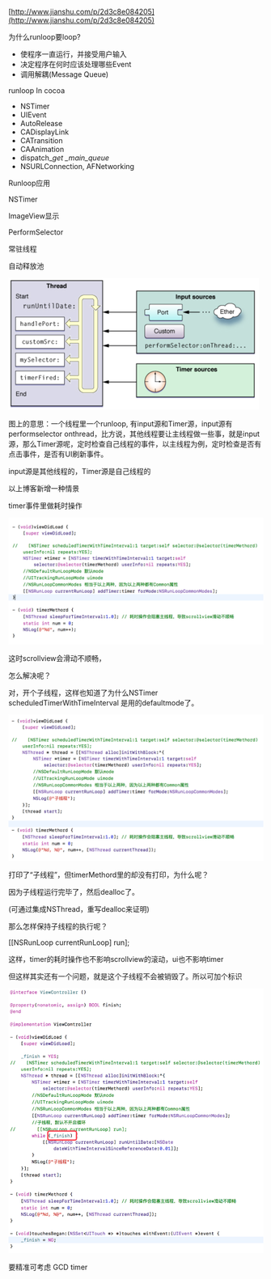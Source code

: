 [http://www.jianshu.com/p/2d3c8e084205](http://www.jianshu.com/p/2d3c8e084205)

为什么runloop要loop?

* 使程序一直运行，并接受用户输入
* 决定程序在何时应该处理哪些Event
* 调用解耦\(Message Queue\)

runloop In cocoa

* NSTimer
* UIEvent
* AutoRelease
* CADisplayLink
* CATransition
* CAAnimation
* dispatch\__get \_main\_queue_
* NSURLConnection, AFNetworking

Runloop应用

NSTimer

ImageView显示

PerformSelector

常驻线程

自动释放池

![](/assets/1434508-98b48b3de9d15dff.png)

图上的意思：一个线程里一个runloop, 有input源和Timer源，input源有performselector onthread，比方说，其他线程要让主线程做一些事，就是input源，那么Timer源呢，定时检查自己线程的事件，以主线程为例，定时检查是否有点击事件，是否有UI刷新事件。

input源是其他线程的，Timer源是自己线程的

以上博客新增一种情景

timer事件里做耗时操作

![](/assets/QQ20171205-222936@2x.png)

这时scrollview会滑动不顺畅，

怎么解决呢？

对，开个子线程，这样也知道了为什么NSTimer scheduledTimerWithTimeInterval 是用的defaultmode了。

![](/assets/QQ20171205-223516@2x.png)

打印了“子线程”，但timerMethord里的却没有打印，为什么呢？

因为子线程运行完毕了，然后dealloc了。

\(可通过集成NSThread，重写dealloc来证明\)

那么怎样保持子线程的执行呢？

\[\[NSRunLoop currentRunLoop\] run\];

这样，timer的耗时操作也不影响scrollview的滚动，ui也不影响timer

但这样其实还有一个问题，就是这个子线程不会被销毁了。所以可加个标识

![](/assets/QQ20171205-225014@2x.png)

要精准可考虑 GCD timer

